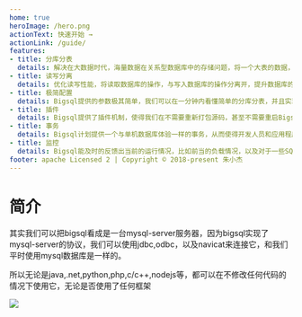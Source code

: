 ```yaml
---
home: true
heroImage: /hero.png
actionText: 快速开始 →
actionLink: /guide/
features:
- title: 分库分表
  details: 解决在大数据时代，海量数据在关系型数据库中的存储问题，将一个大表的数据，分布在不同的数据库实例，不同的表中，如果你不想分库，那么也可以仅仅分表。
- title: 读写分离
  details: 优化读写性能，将读取数据库的操作，与写入数据库的操作分离开，提升数据库的性能。
- title: 极简配置
  details: Bigsql提供的参数极其简单，我们可以在一分钟内看懂简单的分库分表，并且实现自己想要的功能。
- title: 插件
  details: Bigsql提供了插件机制，使得我们在不需要重新打包源码，甚至不需要重启Bigsql服务的情况下，增加我们自定义的插件，比如说SQL拦截，自定义分库分表插件等。
- title: 事务
  details: Bigsql计划提供一个与单机数据库体验一样的事务，从而使得开发人员和应用程序不必关心分布式事务的问题，开发人员只需要和往常一样使用事务就行了，而分布式的事务，我们交给Bigsql就好。
- title: 监控
  details: Bigsql能及时的反馈出当前的运行情况，比如前当的负载情况，以及对于一些SQL会提出相应的优化建议，对于慢SQL会记录下来，同时也提供优化建议。
footer: apache Licensed 2 | Copyright © 2018-present 朱小杰
---
```


# 简介

其实我们可以把bigsql看成是一台mysql-server服务器，因为bigsql实现了mysql-server的协议，我们可以使用jdbc,odbc，以及navicat来连接它，和我们平时使用mysql数据库是一样的。

所以无论是java,.net,python,php,c/c++,nodejs等，都可以在不修改任何代码的情况下使用它，无论是否使用了任何框架

![](http://wx4.sinaimg.cn/mw690/005ZQTvlgy1ft0iupn8kaj30rw0jb3zp.jpg)

